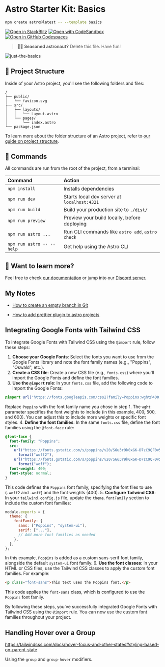 # Astro Starter Kit: Basics

```sh
npm create astro@latest -- --template basics
```

[![Open in StackBlitz](https://developer.stackblitz.com/img/open_in_stackblitz.svg)](https://stackblitz.com/github/withastro/astro/tree/latest/examples/basics)
[![Open with CodeSandbox](https://assets.codesandbox.io/github/button-edit-lime.svg)](https://codesandbox.io/p/sandbox/github/withastro/astro/tree/latest/examples/basics)
[![Open in GitHub Codespaces](https://github.com/codespaces/badge.svg)](https://codespaces.new/withastro/astro?devcontainer_path=.devcontainer/basics/devcontainer.json)

> 🧑‍🚀 **Seasoned astronaut?** Delete this file. Have fun!

![just-the-basics](https://github.com/withastro/astro/assets/2244813/a0a5533c-a856-4198-8470-2d67b1d7c554)

## 🚀 Project Structure

Inside of your Astro project, you'll see the following folders and files:

```text
/
├── public/
│   └── favicon.svg
├── src/
│   ├── layouts/
│   │   └── Layout.astro
│   └── pages/
│       └── index.astro
└── package.json
```

To learn more about the folder structure of an Astro project, refer to [our guide on project structure](https://docs.astro.build/en/basics/project-structure/).

## 🧞 Commands

All commands are run from the root of the project, from a terminal:

| Command                   | Action                                           |
| :------------------------ | :----------------------------------------------- |
| `npm install`             | Installs dependencies                            |
| `npm run dev`             | Starts local dev server at `localhost:4321`      |
| `npm run build`           | Build your production site to `./dist/`          |
| `npm run preview`         | Preview your build locally, before deploying     |
| `npm run astro ...`       | Run CLI commands like `astro add`, `astro check` |
| `npm run astro -- --help` | Get help using the Astro CLI                     |

## 👀 Want to learn more?

Feel free to check [our documentation](https://docs.astro.build) or jump into our [Discord server](https://astro.build/chat).

## My Notes

- [How to create an empty branch in Git](https://www.shellhacks.com/git-create-empty-branch/)

- [How to add prettier plugin to astro projects](https://astro-tips.dev/tips/prettier/)

## Integrating Google Fonts with Tailwind CSS

To integrate Google Fonts with Tailwind CSS using the `@import` rule, follow these steps:

1. **Choose your Google Fonts**: Select the fonts you want to use from the Google Fonts library and note the font family names (e.g., "Poppins", "Oswald", etc.).
2. **Create a CSS file**: Create a new CSS file (e.g., `fonts.css`) where you'll import the Google Fonts and define the font families.
3. **Use the `@import` rule**: In your `fonts.css` file, add the following code to import the Google Fonts:

```css
@import url("https://fonts.googleapis.com/css2?family=Poppins:wght@400;500;600&display=swap");
```

Replace `Poppins` with the font family name you chose in step 1. The `wght` parameter specifies the font weights to include (in this example, 400, 500, and 600). You can adjust this to include more weights or specific font styles. 4. **Define the font families**: In the same `fonts.css` file, define the font families using the `@font-face` rule:

```css
@font-face {
  font-family: "Poppins";
  src:
    url("https://fonts.gstatic.com/s/poppins/v20/S6u3r9k0xGK-D7zC9QF0v5DhzYHzoiLJ.woff2")
      format("woff2"),
    url("https://fonts.gstatic.com/s/poppins/v20/S6u3r9k0xGK-D7zC9QF0v5DhzYHzoiLJ.woff")
      format("woff");
  font-weight: 400;
  font-style: normal;
}
```

This code defines the `Poppins` font family, specifying the font files to use (`.woff2` and `.woff`) and the font weights (400). 5. **Configure Tailwind CSS**: In your `tailwind.config.js` file, update the `theme.fontFamily` section to include the custom font families:

```js
module.exports = {
  theme: {
    fontFamily: {
      sans: ["Poppins", "system-ui"],
      serif: ["..."],
      // Add more font families as needed
    },
  },
};
```

In this example, `Poppins` is added as a custom sans-serif font family, alongside the default `system-ui` font family. 6. **Use the font classes**: In your HTML or CSS files, use the Tailwind CSS classes to apply the custom font families. For example:

```html
<p class="font-sans">This text uses the Poppins font.</p>
```

This code applies the `font-sans` class, which is configured to use the `Poppins` font family.

By following these steps, you've successfully integrated Google Fonts with Tailwind CSS using the `@import` rule. You can now use the custom font families throughout your project.

## Handling Hover over a Group

<https://tailwindcss.com/docs/hover-focus-and-other-states#styling-based-on-parent-state>

Using the `group` and `group-hover` modifiers.
